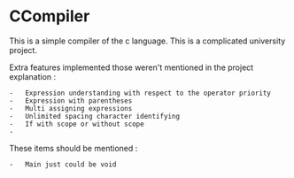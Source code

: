 # CCompiler
This is a simple compiler of the c language.
This is a complicated university project.

Extra features implemented those weren't mentioned in the project explanation :

    -   Expression understanding with respect to the operator priority
    -   Expression with parentheses
    -   Multi assigning expressions
    -   Unlimited spacing character identifying
    -   If with scope or without scope
    -   


These items should be mentioned :

    -   Main just could be void
    





